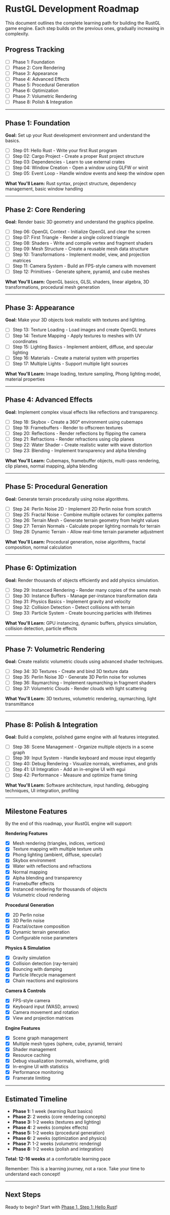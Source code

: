 # RustGL Development Roadmap

This document outlines the complete learning path for building the RustGL game engine. Each step builds on the previous ones, gradually increasing in complexity.

## Progress Tracking

- [ ] Phase 1: Foundation
- [ ] Phase 2: Core Rendering
- [ ] Phase 3: Appearance
- [ ] Phase 4: Advanced Effects
- [ ] Phase 5: Procedural Generation
- [ ] Phase 6: Optimization
- [ ] Phase 7: Volumetric Rendering
- [ ] Phase 8: Polish & Integration

---

## Phase 1: Foundation

**Goal:** Set up your Rust development environment and understand the basics.

- [ ] Step 01: Hello Rust - Write your first Rust program
- [ ] Step 02: Cargo Project - Create a proper Rust project structure
- [ ] Step 03: Dependencies - Learn to use external crates
- [ ] Step 04: Window Creation - Open a window using GLFW or winit
- [ ] Step 05: Event Loop - Handle window events and keep the window open

**What You'll Learn:** Rust syntax, project structure, dependency management, basic window handling

---

## Phase 2: Core Rendering

**Goal:** Render basic 3D geometry and understand the graphics pipeline.

- [ ] Step 06: OpenGL Context - Initialize OpenGL and clear the screen
- [ ] Step 07: First Triangle - Render a single colored triangle
- [ ] Step 08: Shaders - Write and compile vertex and fragment shaders
- [ ] Step 09: Mesh Structure - Create a reusable mesh data structure
- [ ] Step 10: Transformations - Implement model, view, and projection matrices
- [ ] Step 11: Camera System - Build an FPS-style camera with movement
- [ ] Step 12: Primitives - Generate sphere, pyramid, and cube meshes

**What You'll Learn:** OpenGL basics, GLSL shaders, linear algebra, 3D transformations, procedural mesh generation

---

## Phase 3: Appearance

**Goal:** Make your 3D objects look realistic with textures and lighting.

- [ ] Step 13: Texture Loading - Load images and create OpenGL textures
- [ ] Step 14: Texture Mapping - Apply textures to meshes with UV coordinates
- [ ] Step 15: Lighting Basics - Implement ambient, diffuse, and specular lighting
- [ ] Step 16: Materials - Create a material system with properties
- [ ] Step 17: Multiple Lights - Support multiple light sources

**What You'll Learn:** Image loading, texture sampling, Phong lighting model, material properties

---

## Phase 4: Advanced Effects

**Goal:** Implement complex visual effects like reflections and transparency.

- [ ] Step 18: Skybox - Create a 360° environment using cubemaps
- [ ] Step 19: Framebuffers - Render to offscreen textures
- [ ] Step 20: Reflections - Render reflections by flipping the camera
- [ ] Step 21: Refractions - Render refractions using clip planes
- [ ] Step 22: Water Shader - Create realistic water with wave distortion
- [ ] Step 23: Blending - Implement transparency and alpha blending

**What You'll Learn:** Cubemaps, framebuffer objects, multi-pass rendering, clip planes, normal mapping, alpha blending

---

## Phase 5: Procedural Generation

**Goal:** Generate terrain procedurally using noise algorithms.

- [ ] Step 24: Perlin Noise 2D - Implement 2D Perlin noise from scratch
- [ ] Step 25: Fractal Noise - Combine multiple octaves for complex patterns
- [ ] Step 26: Terrain Mesh - Generate terrain geometry from height values
- [ ] Step 27: Terrain Normals - Calculate proper lighting normals for terrain
- [ ] Step 28: Dynamic Terrain - Allow real-time terrain parameter adjustment

**What You'll Learn:** Procedural generation, noise algorithms, fractal composition, normal calculation

---

## Phase 6: Optimization

**Goal:** Render thousands of objects efficiently and add physics simulation.

- [ ] Step 29: Instanced Rendering - Render many copies of the same mesh
- [ ] Step 30: Instance Buffers - Manage per-instance transformation data
- [ ] Step 31: Physics Basics - Implement gravity and velocity
- [ ] Step 32: Collision Detection - Detect collisions with terrain
- [ ] Step 33: Particle System - Create bouncing particles with lifetimes

**What You'll Learn:** GPU instancing, dynamic buffers, physics simulation, collision detection, particle effects

---

## Phase 7: Volumetric Rendering

**Goal:** Create realistic volumetric clouds using advanced shader techniques.

- [ ] Step 34: 3D Textures - Create and bind 3D texture data
- [ ] Step 35: Perlin Noise 3D - Generate 3D Perlin noise for volumes
- [ ] Step 36: Raymarching - Implement raymarching in fragment shaders
- [ ] Step 37: Volumetric Clouds - Render clouds with light scattering

**What You'll Learn:** 3D textures, volumetric rendering, raymarching, light transmittance

---

## Phase 8: Polish & Integration

**Goal:** Build a complete, polished game engine with all features integrated.

- [ ] Step 38: Scene Management - Organize multiple objects in a scene graph
- [ ] Step 39: Input System - Handle keyboard and mouse input elegantly
- [ ] Step 40: Debug Rendering - Visualize normals, wireframes, and grids
- [ ] Step 41: UI Integration - Add an in-engine UI with egui
- [ ] Step 42: Performance - Measure and optimize frame timing

**What You'll Learn:** Software architecture, input handling, debugging techniques, UI integration, profiling

---

## Milestone Features

By the end of this roadmap, your RustGL engine will support:

**Rendering Features**
- [x] Mesh rendering (triangles, indices, vertices)
- [x] Texture mapping with multiple texture units
- [x] Phong lighting (ambient, diffuse, specular)
- [x] Skybox environment
- [x] Water with reflections and refractions
- [x] Normal mapping
- [x] Alpha blending and transparency
- [x] Framebuffer effects
- [x] Instanced rendering for thousands of objects
- [x] Volumetric cloud rendering

**Procedural Generation**
- [x] 2D Perlin noise
- [x] 3D Perlin noise
- [x] Fractal/octave composition
- [x] Dynamic terrain generation
- [x] Configurable noise parameters

**Physics & Simulation**
- [x] Gravity simulation
- [x] Collision detection (ray-terrain)
- [x] Bouncing with damping
- [x] Particle lifecycle management
- [x] Chain reactions and explosions

**Camera & Controls**
- [x] FPS-style camera
- [x] Keyboard input (WASD, arrows)
- [x] Camera movement and rotation
- [x] View and projection matrices

**Engine Features**
- [x] Scene graph management
- [x] Multiple mesh types (sphere, cube, pyramid, terrain)
- [x] Shader management
- [x] Resource caching
- [x] Debug visualization (normals, wireframe, grid)
- [x] In-engine UI with statistics
- [x] Performance monitoring
- [x] Framerate limiting

---

## Estimated Timeline

- **Phase 1:** 1 week (learning Rust basics)
- **Phase 2:** 2 weeks (core rendering concepts)
- **Phase 3:** 1-2 weeks (textures and lighting)
- **Phase 4:** 2 weeks (complex effects)
- **Phase 5:** 1-2 weeks (procedural generation)
- **Phase 6:** 2 weeks (optimization and physics)
- **Phase 7:** 1-2 weeks (volumetric rendering)
- **Phase 8:** 1-2 weeks (polish and integration)

**Total: 12-16 weeks** at a comfortable learning pace

Remember: This is a learning journey, not a race. Take your time to understand each concept!

---

## Next Steps

Ready to begin? Start with [Phase 1, Step 1: Hello Rust](./phase-01-foundation/step-01-hello-rust.md)!
